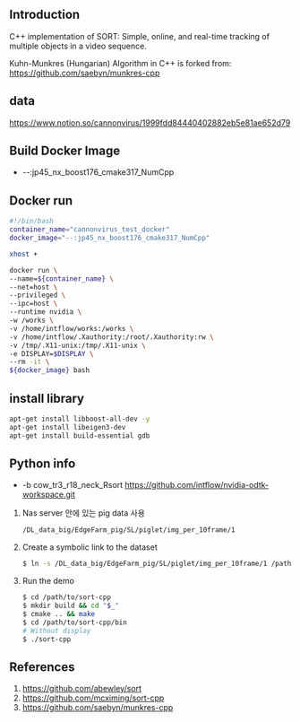 ## Introduction
C++ implementation of SORT: Simple, online, and real-time tracking of multiple objects in a video sequence.

Kuhn-Munkres (Hungarian) Algorithm in C++ is forked from:
https://github.com/saebyn/munkres-cpp

## data
https://www.notion.so/cannonvirus/1999fdd84440402882eb5e81ae652d79

## Build Docker Image
- --:jp45_nx_boost176_cmake317_NumCpp

## Docker run
```bash
#!/bin/bash
container_name="cannonvirus_test_docker"
docker_image="--:jp45_nx_boost176_cmake317_NumCpp"

xhost +

docker run \
--name=${container_name} \
--net=host \
--privileged \
--ipc=host \
--runtime nvidia \
-w /works \
-v /home/intflow/works:/works \
-v /home/intflow/.Xauthority:/root/.Xauthority:rw \
-v /tmp/.X11-unix:/tmp/.X11-unix \
-e DISPLAY=$DISPLAY \
--rm -it \
${docker_image} bash
```

## install library
```bash
apt-get install libboost-all-dev -y 
apt-get install libeigen3-dev
apt-get install build-essential gdb
```

## Python info 
- -b cow_tr3_r18_neck_Rsort https://github.com/intflow/nvidia-odtk-workspace.git

1. Nas server 안에 있는 pig data 사용
    ```bash
    /DL_data_big/EdgeFarm_pig/SL/piglet/img_per_10frame/1
    ```

2. Create a symbolic link to the dataset
    ```bash
    $ ln -s /DL_data_big/EdgeFarm_pig/SL/piglet/img_per_10frame/1 /path/to/rotated-sort-cpp/data/1/
    ```
3. Run the demo
    ```bash
    $ cd /path/to/sort-cpp
    $ mkdir build && cd "$_"
    $ cmake .. && make
    $ cd /path/to/sort-cpp/bin
    # Without display
    $ ./sort-cpp
    ```

## References
1. https://github.com/abewley/sort
2. https://github.com/mcximing/sort-cpp
3. https://github.com/saebyn/munkres-cpp
